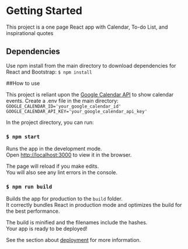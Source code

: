 # Getting Started

This project is a one page React app with Calendar, To-do List, and inspirational quotes

## Dependencies

Use npm install from the main directory to download dependencies for React and Bootstrap:
    `$ npm install`

##How to use

This project is reliant upon the [Google Calendar API](https://developers.google.com/calendar/overview) to show calendar events. Create a .env file in the main directory:
    `GOOGLE_CALENDAR_ID='your_google_calendar_id'`
    `GOOGLE_CALENDAR_API_KEY='your_google_calendar_api_key'`


In the project directory, you can run:

### `$ npm start`

Runs the app in the development mode.\
Open [http://localhost:3000](http://localhost:3000) to view it in the browser.

The page will reload if you make edits.\
You will also see any lint errors in the console.


### `$ npm run build`

Builds the app for production to the `build` folder.\
It correctly bundles React in production mode and optimizes the build for the best performance.

The build is minified and the filenames include the hashes.\
Your app is ready to be deployed!

See the section about [deployment](https://facebook.github.io/create-react-app/docs/deployment) for more information.
